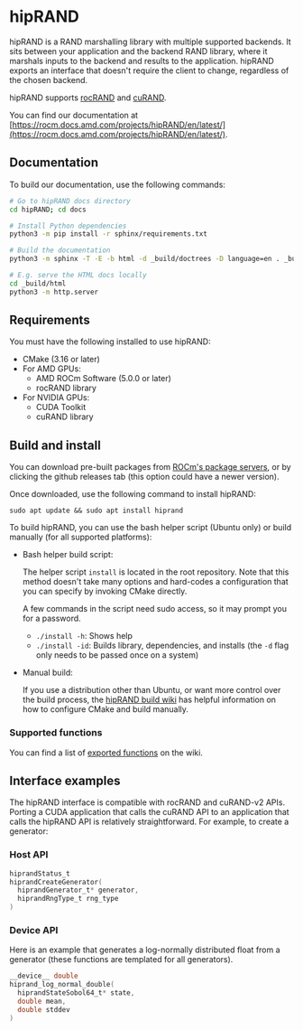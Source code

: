 # hipRAND

hipRAND is a RAND marshalling library with multiple supported backends. It sits between your
application and the backend RAND library, where it marshals inputs to the backend and results to the
application. hipRAND exports an interface that doesn't require the client to change, regardless of the
chosen backend.

hipRAND supports [rocRAND](https://github.com/ROCmSoftwarePlatform/rocRAND) and
[cuRAND](https://developer.nvidia.com/curand).

You can find our documentation at
[https://rocm.docs.amd.com/projects/hipRAND/en/latest/](https://rocm.docs.amd.com/projects/hipRAND/en/latest/).

## Documentation

To build our documentation, use the following commands:

```bash
# Go to hipRAND docs directory
cd hipRAND; cd docs

# Install Python dependencies
python3 -m pip install -r sphinx/requirements.txt

# Build the documentation
python3 -m sphinx -T -E -b html -d _build/doctrees -D language=en . _build/html

# E.g. serve the HTML docs locally
cd _build/html
python3 -m http.server
```

## Requirements

You must have the following installed to use hipRAND:

* CMake (3.16 or later)
* For AMD GPUs:
  * AMD ROCm Software (5.0.0 or later)
  * rocRAND library
* For NVIDIA GPUs:
  * CUDA Toolkit
  * cuRAND library

## Build and install

You can download pre-built packages from
[ROCm's package servers](https://rocm.github.io/install.html#installing-from-amd-rocm-repositories),
or by clicking the github releases tab (this option could have a newer version).

Once downloaded, use the following command to install hipRAND:

`sudo apt update && sudo apt install hiprand`

To build hipRAND, you can use the bash helper script (Ubuntu only) or build manually (for all
supported platforms):

* Bash helper build script:

  The helper script `install` is located in the root repository. Note that this method doesn't take many
  options and hard-codes a configuration that you can specify by invoking CMake directly.

  A few commands in the script need sudo access, so it may prompt you for a password.

  * `./install -h`: Shows help
  * `./install -id`: Builds library, dependencies, and installs (the `-d` flag only needs to be passed once on
    a system)

* Manual build:

  If you use a distribution other than Ubuntu, or want more control over the build process, the
  [hipRAND build wiki](https://github.com/ROCmSoftwarePlatform/hipRAND/wiki/Build) has helpful
  information on how to configure CMake and build manually.

### Supported functions

You can find a list of
[exported functions](https://github.com/ROCmSoftwarePlatform/hipRAND/wiki/Exported-functions) on
the wiki.

## Interface examples

The hipRAND interface is compatible with rocRAND and cuRAND-v2 APIs. Porting a CUDA application
that calls the cuRAND API to an application that calls the hipRAND API is relatively straightforward. For
example, to create a generator:

### Host API

```c
hiprandStatus_t
hiprandCreateGenerator(
  hiprandGenerator_t* generator,
  hiprandRngType_t rng_type
)
```

### Device API

Here is an example that generates a log-normally distributed float from a generator (these functions
are templated for all generators).

```c
__device__ double
hiprand_log_normal_double(
  hiprandStateSobol64_t* state,
  double mean,
  double stddev
)
```
